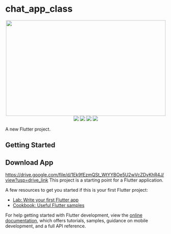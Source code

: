 # chat_app_class

<div>
    <p align="center">
    <img width="500" height="300" src="https://raw.githubusercontent.com/ManarDaqqa/ChatApp/main/assets/images/image1.jpeg">
    <img src="https://raw.githubusercontent.com/ManarDaqqa/ChatApp/main/assets/images/image2.jpeg">
    <img src="https://raw.githubusercontent.com/ManarDaqqa/ChatApp/main/assets/images/image3.jpeg">
    <img src="https://raw.githubusercontent.com/ManarDaqqa/ChatApp/main/assets/images/image4.jpeg">
    <img src="https://raw.githubusercontent.com/ManarDaqqa/ChatApp/main/assets/images/image5.jpeg">
    </p>
</div>

A new Flutter project.

## Getting Started

## Download App
https://drive.google.com/file/d/1Ek9fEzmQSt_WtYYBOe5U2wVcZDvKhR4J/view?usp=drive_link
This project is a starting point for a Flutter application.

A few resources to get you started if this is your first Flutter project:

- [Lab: Write your first Flutter app](https://docs.flutter.dev/get-started/codelab)
- [Cookbook: Useful Flutter samples](https://docs.flutter.dev/cookbook)

For help getting started with Flutter development, view the
[online documentation](https://docs.flutter.dev/), which offers tutorials,
samples, guidance on mobile development, and a full API reference.
